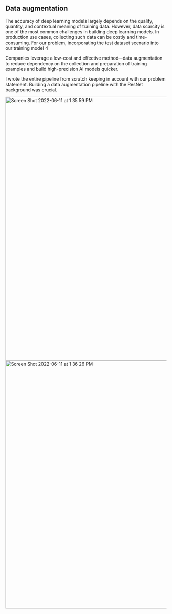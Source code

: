 
## Data augmentation 
The accuracy of deep learning models largely depends on the quality, quantity, and contextual meaning of training data. However, data scarcity is one of the most common challenges in building deep learning models. In production use cases, collecting such data can be costly and time-consuming. For our problem, incorporating the test dataset scenario into our training model 4

Companies leverage a low-cost and effective method—data augmentation to reduce dependency on the collection and preparation of training examples and build high-precision AI models quicker.

I wrote the entire pipeline from scratch keeping in account with our problem statement. Building a data augmentation pipeline with the ResNet background was crucial.

<img width="822" alt="Screen Shot 2022-06-11 at 1 35 59 PM" src="https://user-images.githubusercontent.com/50242614/173204060-47e2204d-9485-45eb-9500-a0aaac66d944.png">


<img width="774" alt="Screen Shot 2022-06-11 at 1 36 26 PM" src="https://user-images.githubusercontent.com/50242614/173204076-fd9c662e-d702-4eab-83c8-29b6c8179dcd.png">
